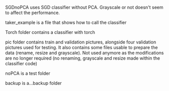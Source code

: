 SGDnoPCA uses SGD classifier without PCA. Grayscale or not doesn't seem to affect the performance.

taker_example is a file that shows how to call the classifier

Torch folder contains a classifier with torch

pic folder contains train and validation pictures, alongside four validation pictures used for testing. It also contains some files usable to prepare the data (rename, resize and grayscale). Not used anymore as the modifications are no longer required (no renaming, grayscale and resize made within the classifier code)

noPCA is a test folder

backup is a...backup folder